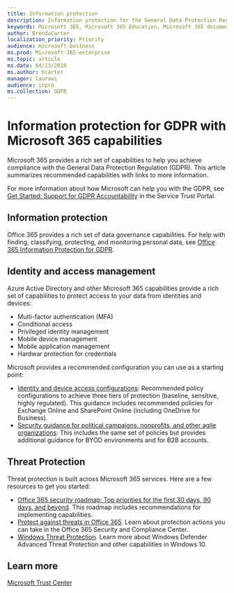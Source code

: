 ```yaml
---
title: Information protection
description: Information protection for the General Data Protection Regulation (GDPR)
keywords: Microsoft 365, Microsoft 365 Education, Microsoft 365 documentation, GDPR
author: BrendaCarter
localization_priority: Priority
audience: microsoft-business
ms.prod: Microsoft-365-enterprise
ms.topic: article
ms.date: 04/13/2018
ms.author: bcarter
manager: laurawi
audience: itpro
ms.collection: GDPR
---
```


# Information protection for GDPR with Microsoft 365 capabilities

Microsoft 365 provides a rich set of capabilities to help you achieve compliance with the General Data Protection Regulation (GDPR). This article summarizes recommended capabilities with links to more information.

For more information about how Microsoft can help you with the GDPR, see [Get Started: Support for GDPR Accountability](https://servicetrust.microsoft.com/ViewPage/GDPRGetStarted) in the Service Trust Portal.

## Information protection

Office 365 provides a rich set of data governance capabilities. For help with finding, classifying, protecting, and monitoring personal data, see [Office 365 Information Protection for GDPR](https://docs.microsoft.com/en-us/office365/enterprise/office-365-information-protection-for-gdpr). 

## Identity and access management

Azure Active Directory and other Microsoft 365 capabilities provide a rich set of capabilities to protect access to your data from identities and devices:
- Multi-factor authentication (MFA)
- Conditional access
- Privileged identity management
- Mobile device management
- Mobile application management
- Hardwar protection for credentials

Microsoft provides a recommended configuration you can use as a starting point:
- [Identity and device access configurations](../enterprise/identity-device-policies.md): Recommended policy configurations to achieve three tiers of protection (baseline, sensitive, highly regulated). This guidance includes recommended policies for Exchange Online and SharePoint Online (including OneDrive for Business).
- [Security guidance for political campaigns, nonprofits, and other agile organizations](https://docs.microsoft.com/en-us/office365/enterprise/microsoft-security-guidance-for-political-campaigns-nonprofits-and-other-agile-o): This includes the same set of policies but provides additional guidance for BYOD environments and for B2B accounts.


## Threat Protection

Threat protection is built across Microsoft 365 services. Here are a few resources to get you started:
- [Office 365 security roadmap: Top priorities for the first 30 days, 90 days, and beyond](https://support.office.com/en-us/article/Office-365-security-roadmap-Top-priorities-for-the-first-30-days-90-days-and-beyond-28c86a1c-e4dd-4aad-a2a6-c768a21cb352). This roadmap includes recommendations for implementing capabilities. 
- [Protect against threats in Office 365](https://support.office.com/en-us/article/protect-against-threats-in-office-365-b10023f6-f30f-45d3-b3ad-b71aa4aa0d58?ui=en-US&rs=en-US&ad=US). Learn about protection actions you can take in the Office 365 Security and Compliance Center.
- [Windows Threat Protection](https://docs.microsoft.com/en-us/windows/security/threat-protection/). Learn more about Windows Defender Advanced Threat Protection and other capabilities in Windows 10.


## Learn more
[Microsoft Trust Center](https://www.microsoft.com/en-us/TrustCenter/Privacy/gdpr/default.aspx)
